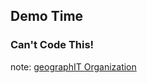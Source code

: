 ##  Demo Time

### Can't Code This!

note:
  [geographIT Organization](http://geoit.maps.arcgis.com/home/)

